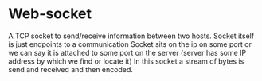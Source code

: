 # Web-socket
A TCP socket to send/receive information between two hosts.
Socket itself is just endpoints to a communication
Socket sits on the ip on some port or we can say it is attached to some port on the server (server has some IP address by which we find or locate it)
In this socket a stream of bytes is send and received and then encoded.
